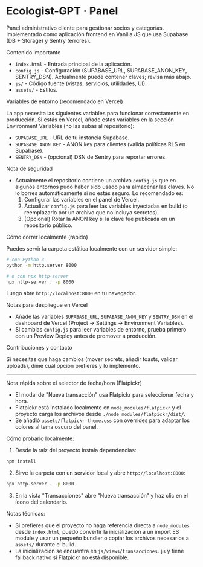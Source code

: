 # Ecologist-GPT · Panel

Panel administrativo cliente para gestionar socios y categorías. Implementado como aplicación frontend en Vanilla JS que usa Supabase (DB + Storage) y Sentry (errores).

Contenido importante

- `index.html` - Entrada principal de la aplicación.
- `config.js` - Configuración (SUPABASE_URL, SUPABASE_ANON_KEY, SENTRY_DSN). Actualmente puede contener claves; revisa más abajo.
- `js/` - Código fuente (vistas, servicios, utilidades, UI).
- `assets/` - Estilos.

Variables de entorno (recomendado en Vercel)

La app necesita las siguientes variables para funcionar correctamente en producción. Si estás en Vercel, añade estas variables en la sección Environment Variables (no las subas al repositorio):

- `SUPABASE_URL` - URL de tu instancia Supabase.
- `SUPABASE_ANON_KEY` - ANON key para clientes (valida políticas RLS en Supabase).
- `SENTRY_DSN` - (opcional) DSN de Sentry para reportar errores.

Nota de seguridad

- Actualmente el repositorio contiene un archivo `config.js` que en algunos entornos pudo haber sido usado para almacenar las claves. No lo borres automáticamente si no estás seguro. Lo recomendado es:
  1. Configurar las variables en el panel de Vercel.
  2. Actualizar `config.js` para leer las variables inyectadas en build (o reemplazarlo por un archivo que no incluya secretos).
  3. (Opcional) Rotar la ANON key si la clave fue publicada en un repositorio público.

Cómo correr localmente (rápido)

Puedes servir la carpeta estática localmente con un servidor simple:

```bash
# con Python 3
python -m http.server 8000

# o con npx http-server
npx http-server . -p 8000
```

Luego abre `http://localhost:8000` en tu navegador.

Notas para despliegue en Vercel

- Añade las variables `SUPABASE_URL`, `SUPABASE_ANON_KEY` y `SENTRY_DSN` en el dashboard de Vercel (Project → Settings → Environment Variables).
- Si cambias `config.js` para leer variables de entorno, prueba primero con un Preview Deploy antes de promover a producción.

Contribuciones y contacto

Si necesitas que haga cambios (mover secrets, añadir toasts, validar uploads), dime cuál opción prefieres y lo implemento.

---

Nota rápida sobre el selector de fecha/hora (Flatpickr)

- El modal de "Nueva transacción" usa Flatpickr para seleccionar fecha y hora.
- Flatpickr está instalado localmente en `node_modules/flatpickr` y el proyecto carga los archivos desde `./node_modules/flatpickr/dist/`.
- Se añadió `assets/flatpickr-theme.css` con overrides para adaptar los colores al tema oscuro del panel.

Cómo probarlo localmente:

1. Desde la raíz del proyecto instala dependencias:

```bash
npm install
```

2. Sirve la carpeta con un servidor local y abre `http://localhost:8000`:

```bash
npx http-server . -p 8000
```

3. En la vista "Transacciones" abre "Nueva transacción" y haz clic en el ícono del calendario.

Notas técnicas:

- Si prefieres que el proyecto no haga referencia directa a `node_modules` desde `index.html`, puedo convertir la inicialización a un import ES module y usar un pequeño bundler o copiar los archivos necesarios a `assets/` durante el build.
- La inicialización se encuentra en `js/views/transacciones.js` y tiene fallback nativo si Flatpickr no está disponible.
